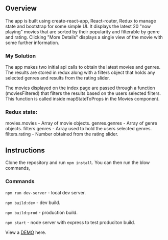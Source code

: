 ## Overview

The app is built using create-react-app, React-router, Redux to manage state and bootstrap for some simple UI. It displays the latest 20 "now playing" movies that are sorted by their popularity and filterable by genre and rating. Clicking "More Details" displays a single view of the movie with some further information.

### My Solution

The app makes two initial api calls to obtain the latest movies and genres. The results are stored in redux along with a filters object that holds any selected genres and results from the rating slider.

The movies displayed on the index page are passed through a function (moviesFiltered) that filters the results based on the users selected filters. This function is called inside mapStateToProps in the Movies component.

### Redux state:

movies.movies - Array of movie objects.
genres.genres - Array of genre objects.
filters.genres - Array used to hold the users selected genres.
filters.rating - Number obtained from the rating slider.

## Instructions

Clone the repository and run `npm install`. You can then run the blow commands,

### Commands

`npm run dev-server` - local dev server.

`npm build:dev` - dev build.

`npm build:prod` - production build.

`npm start` - node server with express to test produciton build.

View a [DEMO](https://jp-movie-db.netlify.com) here.
